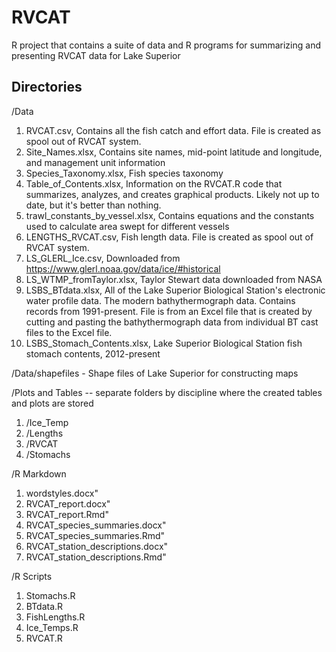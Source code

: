# RVCAT
R project that contains a suite of data and R programs for summarizing and presenting RVCAT data for Lake Superior

## Directories
/Data
  1. RVCAT.csv, Contains all the fish catch and effort data. File is created as spool out of RVCAT system.
  2. Site_Names.xlsx, Contains site names, mid-point latitude and longitude, and management unit information
  3. Species_Taxonomy.xlsx, Fish species taxonomy
  4. Table_of_Contents.xlsx, Information on the RVCAT.R code that summarizes, analyzes, and creates graphical products. Likely not up to date, but it's better than nothing.
  5. trawl_constants_by_vessel.xlsx, Contains equations and the constants used to calculate area swept for different vessels
  6. LENGTHS_RVCAT.csv, Fish length data. File is created as spool out of RVCAT system.
  7. LS_GLERL_Ice.csv, Downloaded from https://www.glerl.noaa.gov/data/ice/#historical
  8. LS_WTMP_fromTaylor.xlsx, Taylor Stewart data downloaded from NASA
  9. LSBS_BTdata.xlsx, All of the Lake Superior Biological Station's electronic water profile data. The modern bathythermograph data. Contains records from 1991-present. File is from an Excel file that is created by cutting and pasting the bathythermograph data from individual BT cast files to the Excel file.
  10. LSBS_Stomach_Contents.xlsx, Lake Superior Biological Station fish stomach contents, 2012-present 

/Data/shapefiles - Shape files of Lake Superior for constructing maps

/Plots and Tables -- separate folders by discipline where the created tables and plots are stored
  1. /Ice_Temp
  2. /Lengths
  3. /RVCAT
  4. /Stomachs

/R Markdown
1. wordstyles.docx"
2. RVCAT_report.docx"
3. RVCAT_report.Rmd"
4. RVCAT_species_summaries.docx"
5. RVCAT_species_summaries.Rmd"
6. RVCAT_station_descriptions.docx"
7. RVCAT_station_descriptions.Rmd"

/R Scripts
1. Stomachs.R
2. BTdata.R
3. FishLengths.R
4. Ice_Temps.R
5. RVCAT.R
